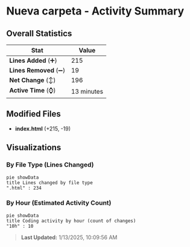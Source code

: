 # Nueva carpeta - Activity Summary 

## Overall Statistics

| Stat                   | Value                                                             |
| ---------------------- | ----------------------------------------------------------------- |
| **Lines Added** (➕)   | 215                                          |
| **Lines Removed** (➖) | 19                                        |
| **Net Change** (↕)    | 196                |
| **Active Time** (⌚)   | 13 minutes |


## Modified Files
- **index.html** (+215, -19)

## Visualizations

### By File Type (Lines Changed)

```mermaid
pie showData
title Lines changed by file type
".html" : 234
```

### By Hour (Estimated Activity Count)

```mermaid
pie showData
title Coding activity by hour (count of changes)
"10h" : 10
```


> **Last Updated:** 1/13/2025, 10:09:56 AM